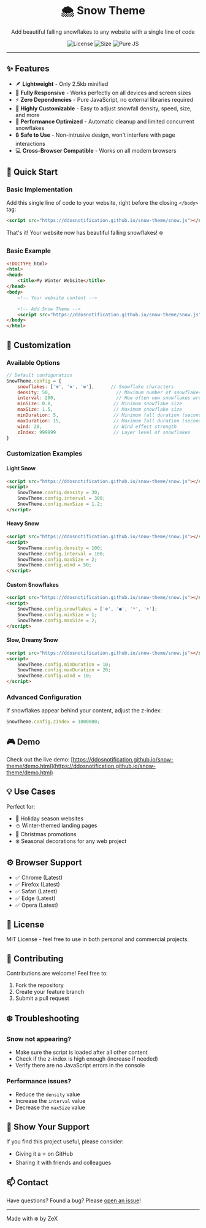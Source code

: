 <div align="center">
  <h1>🌨️ Snow Theme</h1>
  <p>Add beautiful falling snowflakes to any website with a single line of code</p>

  ![License](https://img.shields.io/badge/license-MIT-blue.svg)
  ![Size](https://img.shields.io/badge/size-2.5kb-brightgreen.svg)
  ![Pure JS](https://img.shields.io/badge/pure-javascript-yellow.svg)

---
</div>

## ✨ Features

- 🪶 **Lightweight** - Only 2.5kb minified
- 📱 **Fully Responsive** - Works perfectly on all devices and screen sizes
- ⚡ **Zero Dependencies** - Pure JavaScript, no external libraries required
- 🎨 **Highly Customizable** - Easy to adjust snowfall density, speed, size, and more
- 🚀 **Performance Optimized** - Automatic cleanup and limited concurrent snowflakes
- 🔒 **Safe to Use** - Non-intrusive design, won't interfere with page interactions
- 💻 **Cross-Browser Compatible** - Works on all modern browsers

## 🚀 Quick Start

### Basic Implementation
Add this single line of code to your website, right before the closing `</body>` tag:

```html
<script src="https://ddosnotification.github.io/snow-theme/snow.js"></script>
```

That's it! Your website now has beautiful falling snowflakes! ❄️

### Basic Example
```html
<!DOCTYPE html>
<html>
<head>
    <title>My Winter Website</title>
</head>
<body>
    <!-- Your website content -->

    <!-- Add Snow Theme -->
    <script src="https://ddosnotification.github.io/snow-theme/snow.js"></script>
</body>
</html>
```

## 🎨 Customization

### Available Options
```javascript
// Default configuration
SnowTheme.config = {
    snowflakes: ['❄', '❅', '❆'],      // Snowflake characters
    density: 50,                        // Maximum number of snowflakes
    interval: 200,                      // How often new snowflakes are created (ms)
    minSize: 0.8,                      // Minimum snowflake size
    maxSize: 1.5,                      // Maximum snowflake size
    minDuration: 5,                    // Minimum fall duration (seconds)
    maxDuration: 15,                   // Maximum fall duration (seconds)
    wind: 20,                          // Wind effect strength
    zIndex: 999999                     // Layer level of snowflakes
}
```

### Customization Examples

#### Light Snow
```html
<script src="https://ddosnotification.github.io/snow-theme/snow.js"></script>
<script>
    SnowTheme.config.density = 30;
    SnowTheme.config.interval = 300;
    SnowTheme.config.maxSize = 1.2;
</script>
```

#### Heavy Snow
```html
<script src="https://ddosnotification.github.io/snow-theme/snow.js"></script>
<script>
    SnowTheme.config.density = 100;
    SnowTheme.config.interval = 100;
    SnowTheme.config.maxSize = 2;
    SnowTheme.config.wind = 50;
</script>
```

#### Custom Snowflakes
```html
<script src="https://ddosnotification.github.io/snow-theme/snow.js"></script>
<script>
    SnowTheme.config.snowflakes = ['❄', '●', '*', '+'];
    SnowTheme.config.minSize = 1;
    SnowTheme.config.maxSize = 2;
</script>
```

#### Slow, Dreamy Snow
```html
<script src="https://ddosnotification.github.io/snow-theme/snow.js"></script>
<script>
    SnowTheme.config.minDuration = 10;
    SnowTheme.config.maxDuration = 20;
    SnowTheme.config.wind = 10;
</script>
```

### Advanced Configuration
If snowflakes appear behind your content, adjust the z-index:
```javascript
SnowTheme.config.zIndex = 1000000;
```

## 🎮 Demo

Check out the live demo: [https://ddosnotification.github.io/snow-theme/demo.html](https://ddosnotification.github.io/snow-theme/demo.html)

## 💡 Use Cases

Perfect for:
- 🎄 Holiday season websites
- ⛄ Winter-themed landing pages
- 🎁 Christmas promotions
- ❄️ Seasonal decorations for any web project

## ⚙️ Browser Support

- ✅ Chrome (Latest)
- ✅ Firefox (Latest)
- ✅ Safari (Latest)
- ✅ Edge (Latest)
- ✅ Opera (Latest)

## 📝 License

MIT License - feel free to use in both personal and commercial projects.

## 🤝 Contributing

Contributions are welcome! Feel free to:
1. Fork the repository
2. Create your feature branch
3. Submit a pull request

## ❄️ Troubleshooting

### Snow not appearing?
- Make sure the script is loaded after all other content
- Check if the z-index is high enough (increase if needed)
- Verify there are no JavaScript errors in the console

### Performance issues?
- Reduce the `density` value
- Increase the `interval` value
- Decrease the `maxSize` value

## 🌟 Show Your Support

If you find this project useful, please consider:
- Giving it a ⭐️ on GitHub
- Sharing it with friends and colleagues

## 📫 Contact

Have questions? Found a bug? Please [open an issue](https://github.com/ddosnotification/snow-theme/issues)!

---

Made with ❄️ by ZeX

